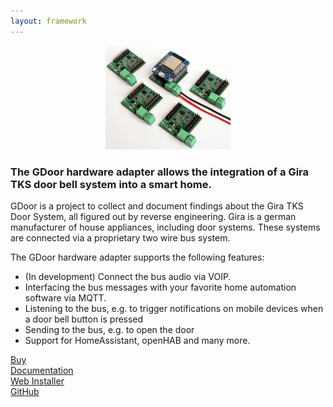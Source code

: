 ```yaml
---
layout: framework
---
```

<p align="center">
<a href="./assets/images/hw3.1/resize-DSC_1441.jpg" target="blank"><img src="./assets/images/hw3.1/thumb-DSC_1441.jpg" width="200px"/></a>
</p>

<div class="banner">
<h3>The GDoor hardware adapter allows the integration of a Gira TKS door bell system into a smart home.</h3>
</div>

GDoor is a project to collect and document findings about the Gira TKS Door System, all figured out by reverse engineering.
Gira is a german manufacturer of house appliances, including door systems. These systems are connected via a proprietary two wire bus system. 

The GDoor hardware adapter supports the following features:
- (In development) Connect the bus audio via VOIP.
- Interfacing the bus messages with your favorite home automation software via MQTT.
- Listening to the bus, e.g. to trigger notifications on mobile devices when a door bell button is pressed
- Sending to the bus, e.g. to open the door
- Support for HomeAssistant, openHAB and many more.
<div class="actions">
<div class="button"><a href="/buy.html">Buy</a></div>
<div class="button"><a href="/documentation/getting-started.html">Documentation</a></div>
<div class="button"><a href="/web-installer.html">Web Installer</a></div>
<div class="button"><a href="https://github.com/gdoor-org/gdoor">GitHub</a></div>
</div>